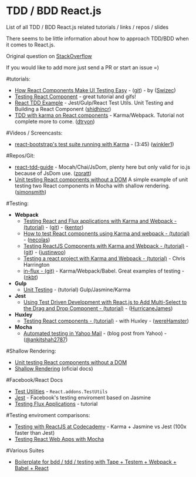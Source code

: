 # TDD / BDD React.js
List of all TDD / BDD React.js related tutorials / links / repos / slides

There seems to be little information about how to approach TDD/BDD when it comes to React.js.

Original question on [StackOverflow](http://stackoverflow.com/questions/31336618/tdd-bdd-with-react-js) 

If you would like to add more just send a PR or start an issue =)


#tutorials:
* [How React Components Make UI Testing Easy](http://www.toptal.com/react/how-react-components-make-ui-testing-easy) - ([git](https://github.com/Swizec/react-testing-example)) - by ([Swizec](https://github.com/Swizec))
* [Testing React Component](http://www.asbjornenge.com/wwc/testing_react_components.html) - great tutorial and gifs!
* [React TDD Example](http://www.undefinednull.com/2015/05/03/react-tdd-example-unit-testing-and-building-a-react-component-with-jest-gulp-and-react-test-utils/) - Jest/Gulp/React Test Utils. Unit Testing and Building a React Component ([shidhincr](https://github.com/shidhincr))
* [TDD with karma on React components](http://davintryon.blogspot.co.uk/2015/06/test-driven-react-with-karma-and-webpack.html) - Karma/Webpack. Tutorial not complete more to come. ([dtryon](https://github.com/dtryon))

#Videos / Screencasts:
* [react-bootstrap's test suite running with Karma](http://screencast.com/t/4huigNm9oc) - (3:45) ([winkler1](https://github.com/winkler1))

#Repos/Git:
* [react-tdd-guide](https://github.com/zpratt/react-tdd-guide) - Mocah/Chai/JsDom, plenty here but only valid for io.js because of JsDom use. ([zpratt](https://github.com/zpratt))
* [Unit testing React components without a DOM](https://github.com/simonsmith/react-component-unit-test) A simple example of unit testing two React components in Mocha with shallow rendering. ([simonsmith](https://github.com/simonsmith))
 
#Testing:
* **Webpack**
  - [Testing React and Flux applications with Karma and Webpack - (tutorial)](http://kentor.me/posts/testing-react-and-flux-applications-with-karma-and-webpack/) - ([git](https://github.com/kentor/react-flux-testing)) - ([kentor](https://github.com/kentor))
  - [How to test React components using Karma and webpack - (tutorial) ](http://nicolasgallagher.com/how-to-test-react-components-karma-webpack/) - ([necolas](https://github.com/necolas))
  - [Testing ReactJS Components with Karma and Webpack - (tutorial)](https://www.codementor.io/reactjs/tutorial/test-reactjs-components-karma-webpack) - ([git](https://github.com/justinwoo/react-karma-webpack-testing)) - ([justinwoo](https://github.com/justinwoo))
  - [Testing a react project with Karma and Webpack - (tutorial)](http://dapperdeveloper.com/2015/05/11/testing-a-react-project-with-karma-and-webpack/) -  Chris Harrington
  - [in-flux - (git)](https://github.com/in-flux/in-flux) -  Karma/Webpack/Babel. Great examples of testing -  ([nkbt](https://github.com/nkbt))
* **Gulp**
  - [Unit Testing](http://myshareoftech.com/2013/12/unit-testing-react-dot-js-with-jasmine-and-karma.html) - (tutorial) Gulp/Jasmine/Karma
* **Jest**
  - [Using Test Driven Development with React.js to Add Multi-Select to the Drag and Drop Component - (tutorial)](http://reactjsnews.com/using-tdd-with-reactjs/) - ([HurricaneJames](https://github.com/HurricaneJames))
* **Huxley**
  - [Testing React components - (tutorial)](https://caurea.org/2014/02/23/testing-react-components-with-huxley.html) -  with Huxley - ([wereHamster](https://github.com/wereHamster))
* **Mocha**
  - [Automated testing in Yahoo Mail](http://yahooeng.tumblr.com/post/115664629471/automated-testing-in-yahoo-mail) - (blog post from Yahoo) - ([@ankitshah2787](https://twitter.com/ankitshah2787))
  
#Shallow Rendering:
* [Unit testing React components without a DOM](http://simonsmith.io/unit-testing-react-components-without-a-dom/)
* [Shallow Rendering](https://facebook.github.io/react/docs/test-utils.html#shallow-rendering) (oficial docs)

#Facebook/React Docs
* [Test Utilities](http://facebook.github.io/react/docs/test-utils.html) - `React.addons.TestUtils`
* [Jest](https://facebook.github.io/jest/) - Facebook's testing enviroment based on Jasmine
* [Testing Flux Applications](https://facebook.github.io/react/blog/2014/09/24/testing-flux-applications.html) - tutorial

#Testing enviroment comparisons:
* [Testing with ReactJS at Codecademy](https://medium.com/about-codecademy/testing-with-reactjs-at-codecademy-2aec88cc4e36) - Karma + Jasmine vs Jest (100x faster than Jest)
* [Testing React Web Apps with Mocha](http://www.hammerlab.org/2015/02/14/testing-react-web-apps-with-mocha/)

#Various Suites
* [Boilerplate for bdd / tdd / testing with Tape + Testem + Webpack + Babel + React](https://github.com/Cmdv/React-Testing-Webpack-Tape)

